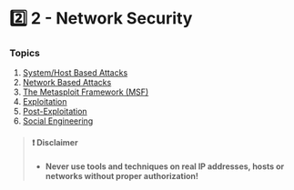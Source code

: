 # 2️⃣ 2 - Network Security

### Topics

1. [System/Host Based Attacks](broken-reference)
2. [Network Based Attacks](broken-reference)
3. [The Metasploit Framework (MSF)](broken-reference)
4. [Exploitation](broken-reference)
5. [Post-Exploitation](broken-reference)
6. [Social Engineering](broken-reference)

> #### ❗ Disclaimer
>
> * **Never use tools and techniques on real IP addresses, hosts or networks without proper authorization!**
